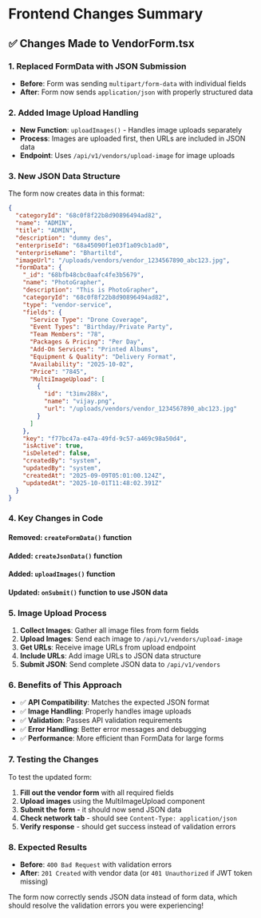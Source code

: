 # Frontend Changes Summary

## ✅ Changes Made to VendorForm.tsx

### 1. **Replaced FormData with JSON Submission**
- **Before**: Form was sending `multipart/form-data` with individual fields
- **After**: Form now sends `application/json` with properly structured data

### 2. **Added Image Upload Handling**
- **New Function**: `uploadImages()` - Handles image uploads separately
- **Process**: Images are uploaded first, then URLs are included in JSON data
- **Endpoint**: Uses `/api/v1/vendors/upload-image` for image uploads

### 3. **New JSON Data Structure**
The form now creates data in this format:
```json
{
  "categoryId": "68c0f8f22b8d90896494ad82",
  "name": "ADMIN",
  "title": "ADMIN",
  "description": "dummy des",
  "enterpriseId": "68a45090f1e03f1a09cb1ad0",
  "enterpriseName": "Bhartiltd",
  "imageUrl": "/uploads/vendors/vendor_1234567890_abc123.jpg",
  "formData": {
    "_id": "68bfb48cbc0aafc4fe3b5679",
    "name": "PhotoGrapher",
    "description": "This is PhotoGrapher",
    "categoryId": "68c0f8f22b8d90896494ad82",
    "type": "vendor-service",
    "fields": {
      "Service Type": "Drone Coverage",
      "Event Types": "Birthday/Private Party",
      "Team Members": "78",
      "Packages & Pricing": "Per Day",
      "Add-On Services": "Printed Albums",
      "Equipment & Quality": "Delivery Format",
      "Availability": "2025-10-02",
      "Price": "7845",
      "MultiImageUpload": [
        {
          "id": "t3imv288x",
          "name": "vijay.png",
          "url": "/uploads/vendors/vendor_1234567890_abc123.jpg"
        }
      ]
    },
    "key": "f77bc47a-e47a-49fd-9c57-a469c98a50d4",
    "isActive": true,
    "isDeleted": false,
    "createdBy": "system",
    "updatedBy": "system",
    "createdAt": "2025-09-09T05:01:00.124Z",
    "updatedAt": "2025-10-01T11:48:02.391Z"
  }
}
```

### 4. **Key Changes in Code**

#### **Removed**: `createFormData()` function
#### **Added**: `createJsonData()` function
#### **Added**: `uploadImages()` function
#### **Updated**: `onSubmit()` function to use JSON data

### 5. **Image Upload Process**
1. **Collect Images**: Gather all image files from form fields
2. **Upload Images**: Send each image to `/api/v1/vendors/upload-image`
3. **Get URLs**: Receive image URLs from upload endpoint
4. **Include URLs**: Add image URLs to JSON data structure
5. **Submit JSON**: Send complete JSON data to `/api/v1/vendors`

### 6. **Benefits of This Approach**
- ✅ **API Compatibility**: Matches the expected JSON format
- ✅ **Image Handling**: Properly handles image uploads
- ✅ **Validation**: Passes API validation requirements
- ✅ **Error Handling**: Better error messages and debugging
- ✅ **Performance**: More efficient than FormData for large forms

### 7. **Testing the Changes**
To test the updated form:

1. **Fill out the vendor form** with all required fields
2. **Upload images** using the MultiImageUpload component
3. **Submit the form** - it should now send JSON data
4. **Check network tab** - should see `Content-Type: application/json`
5. **Verify response** - should get success instead of validation errors

### 8. **Expected Results**
- **Before**: `400 Bad Request` with validation errors
- **After**: `201 Created` with vendor data (or `401 Unauthorized` if JWT token missing)

The form now correctly sends JSON data instead of form data, which should resolve the validation errors you were experiencing!

